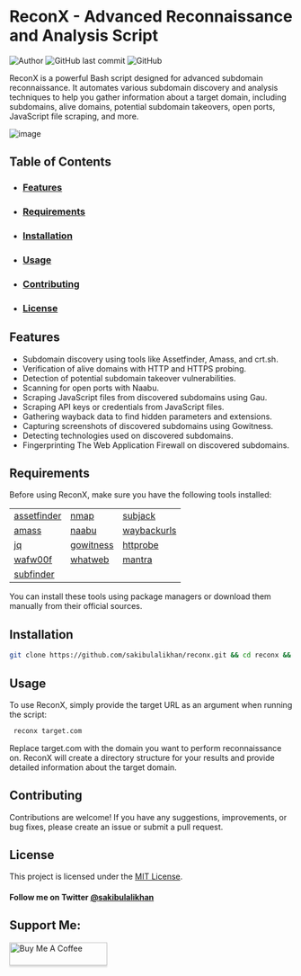 # ReconX - Advanced Reconnaissance and Analysis Script

![Author](https://img.shields.io/badge/Author-@sakibulalikhan-blue)
![GitHub last commit](https://img.shields.io/github/last-commit/sakibulalikhan/reconx)
![GitHub](https://img.shields.io/github/license/sakibulalikhan/reconx)

ReconX is a powerful Bash script designed for advanced subdomain reconnaissance. It automates various subdomain discovery and analysis techniques to help you gather information about a target domain, including subdomains, alive domains, potential subdomain takeovers, open ports, JavaScript file scraping, and more.

![image](https://github.com/sakibulalikhan/reconx/assets/75080608/e9473884-5003-4c20-a506-359d02e3cb36)


## Table of Contents

- ### [Features](#features)
- ### [Requirements](#requirements)
- ### [Installation](#installation)
- ### [Usage](#usage)
- ### [Contributing](#contributing)
- ### [License](#license)

## Features

- Subdomain discovery using tools like Assetfinder, Amass, and crt.sh.
- Verification of alive domains with HTTP and HTTPS probing.
- Detection of potential subdomain takeover vulnerabilities.
- Scanning for open ports with Naabu.
- Scraping JavaScript files from discovered subdomains using Gau.
- Scraping API keys or credentials from JavaScript files.
- Gathering wayback data to find hidden parameters and extensions.
- Capturing screenshots of discovered subdomains using Gowitness.
- Detecting technologies used on discovered subdomains.
- Fingerprinting The Web Application Firewall on discovered subdomains.

## Requirements

Before using ReconX, make sure you have the following tools installed:

|                                                             |                                                             |                                                             |
| ----------------------------------------------------------- | ----------------------------------------------------------- | ----------------------------------------------------------- |
| [assetfinder](https://github.com/tomnomnom/assetfinder)     | [nmap](https://github.com/nmap/nmap)                        | [subjack](https://github.com/haccer/subjack)                |
| [amass](https://github.com/owasp-amass/amass)               | [naabu](https://github.com/projectdiscovery/naabu)          | [waybackurls](https://github.com/tomnomnom/waybackurls)     |
| [jq](https://jqlang.github.io/jq/)                          | [gowitness](https://github.com/sensepost/gowitness)         | [httprobe](https://github.com/tomnomnom/httprobe)           | 
| [wafw00f](https://github.com/EnableSecurity/wafw00f)        | [whatweb](https://github.com/urbanadventurer/WhatWeb)       | [mantra](https://github.com/MrEmpy/Mantra)                  |
| [subfinder](https://github.com/projectdiscovery/subfinder)  |

You can install these tools using package managers or download them manually from their official sources.

## Installation

   ```bash
   git clone https://github.com/sakibulalikhan/reconx.git && cd reconx && sudo mv reconx /usr/bin && sudo chmod +x /usr/bin/reconx
   ```
## Usage
To use ReconX, simply provide the target URL as an argument when running the script:

  ```bash
   reconx target.com
  ```
Replace target.com with the domain you want to perform reconnaissance on. ReconX will create a directory structure for your results and provide detailed information about the target domain.

## Contributing
Contributions are welcome! If you have any suggestions, improvements, or bug fixes, please create an issue or submit a pull request.

## License
This project is licensed under the [MIT License](https://github.com/sakibulalikhan/reconx/blob/main/LICENSE).

#### Follow me on Twitter [@sakibulalikhan](https://twitter.com/sakibulalikhan)

## Support Me:
<a href="https://www.buymeacoffee.com/sakibulalikhan" target="_blank"><img src="https://www.buymeacoffee.com/assets/img/custom_images/orange_img.png" alt="Buy Me A Coffee" style="height: 41px !important;width: 174px !important;box-shadow: 0px 3px 2px 0px rgba(190, 190, 190, 0.5) !important;-webkit-box-shadow: 0px 3px 2px 0px rgba(190, 190, 190, 0.5) !important;" ></a>


[def]: #license